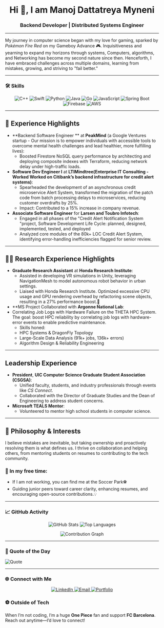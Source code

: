 <h1 align="center">Hi 👋, I am Manoj Dattatreya Myneni</h1>
<h3 align="center">Backend Developer | Distributed Systems Engineer</h3>

---

My journey in computer science began with my love for gaming, sparked by *Pokémon Fire Red* on my Gameboy Advance 🎮. Inquisitiveness and yearning to expand my horizons through systems, Computers, algorithms, and Networking has become my second nature since then.  Henceforth, I have embraced challenges across multiple domains, learning from mistakes, growing, and striving to "fail better."

---

### 🛠️ Skills
<p align="center">
  <img src="https://img.shields.io/badge/C++-%2300599C.svg?style=for-the-badge&logo=c%2B%2B&logoColor=white" alt="C++" />
  <img src="https://img.shields.io/badge/Swift-%23FA7343.svg?style=for-the-badge&logo=swift&logoColor=white" alt="Swift" />
  <img src="https://img.shields.io/badge/Python-%2314354C.svg?style=for-the-badge&logo=python&logoColor=white" alt="Python" />
  <img src="https://img.shields.io/badge/Java-%23ED8B00.svg?style=for-the-badge&logo=java&logoColor=white" alt="Java" />
  <img src="https://img.shields.io/badge/Go-%2300ADD8.svg?style=for-the-badge&logo=go&logoColor=white" alt="Go" />
  <img src="https://img.shields.io/badge/JavaScript-%23F7DF1E.svg?style=for-the-badge&logo=javascript&logoColor=black" alt="JavaScript" />
  <img src="https://img.shields.io/badge/Spring_Boot-%236DB33F.svg?style=for-the-badge&logo=spring-boot&logoColor=white" alt="Spring Boot" />
  <img src="https://img.shields.io/badge/Firebase-%23FFCA28.svg?style=for-the-badge&logo=firebase&logoColor=black" alt="Firebase" />
  <img src="https://img.shields.io/badge/AWS-%23FF9900.svg?style=for-the-badge&logo=amazon-aws&logoColor=white" alt="AWS" />
</p>

---

## 💼 Experience Highlights  
- **Backend Software Engineer ** at **PeakMind** (a Google Ventures startup - Our mission is to empower individuals with accessible tools to overcome mental health challenges and lead healthier, more fulfilling lives):  
  -  Boosted Firestore NoSQL query performance by architecting and deploying composite indexes with Terraform, reducing network delay under high-traffic loads.
- **Software Dev Engineer I** at **LTIMindtree(Enterprise IT Consulting - Worked  Worked on Citibank’s backend infrastructure for credit alert systems)**:  
  - Spearheaded the development of an asynchronous credit microservice Alert System, transformed the migration of the patch code from batch processing delays to microservices, reducing customer overdrafts by 25%.
  - Impact: Contributed to a 15% increase in company revenue.
- **Associate Software Engineer** for **Larsen and Toubro Infotech**:  
  - Engaged in all phases of the "Credit Alert Notification System "project, Software Development Life Cycle: planned, designed, implemented, tested, and deployed
  - Analyzed core modules of the 80k+ LOC Credit Alert System, identifying error-handling inefficiencies flagged for senior review.

 ---

## 🧑‍🔬 Research Experience Highlights
- **Graduate Research Assistant** at **Honda Research Institute**:  
  -  Assisted in developing VR simulations in Unity, leveraging NavigationMesh to model autonomous robot behavior in urban settings.
  -  Liaised with Honda Research Institute. Optimized excessive CPU usage and GPU rendering overhead by refactoring scene objects, resulting in a 27% performance boost.🤖
- **MS Project Collaborated with **Argonne National Lab**:
- Correlating Job Logs with Hardware Failure on the THETA HPC System. The goal: boost HPC reliability by correlating job logs with hardware-error events to enable predictive maintenance.
  - Skills honed:
  - HPC Systems & DragonFly Topology
  -  Large-Scale Data Analysis (91k+ jobs, 136k+ errors)
  -  Algorithm Design & Reliability Engineering

---

  
##  Leadership Experience

- **President**, **UIC Computer Science Graduate Student Association (CSGSA)**:  
  - Unified faculty, students, and industry professionals through events like *CS Connect*.  
  - Collaborated with the Director of Graduate Studies and the Dean of Engineering to address student concerns.  
- **Microsoft TEALS Mentor**:  
  - Volunteered to mentor high school students in computer science.

---

## 🌱 Philosophy & Interests
I believe mistakes are inevitable, but taking ownership and proactively resolving them is what defines us. I thrive on collaboration and helping others, from mentoring students on resumes to contributing to the tech community.

### 🎯 In my free time:
- If I am not working, you can find me at the Soccer Park⚽  
- Guiding junior peers toward career clarity, enhancing resumes, and encouraging open-source contributions.💡

---

### 📈 GitHub Activity
<p align="center"> 
  <img src="https://github-readme-stats.vercel.app/api?username=man0j-012&show_icons=true&theme=radical" alt="GitHub Stats"> 
  <img src="https://github-readme-stats.vercel.app/api/top-langs/?username=man0j-012&layout=compact&theme=radical" alt="Top Languages"> 
</p> 
<p align="center"> 
  <img src="https://github-readme-activity-graph.vercel.app/graph?username=man0j-012&theme=react-dark&area=true" alt="Contribution Graph"> 
</p>

---

### 💬 Quote of the Day
![Quote](https://quotes-github-readme.vercel.app/api?type=horizontal&theme=radical)

---

### 🌐 Connect with Me
<p align="center"> 
  <a href="https://www.linkedin.com/in/manoj1205/" target="_blank"> 
    <img src="https://img.shields.io/badge/LinkedIn-%230077B5.svg?style=for-the-badge&logo=linkedin&logoColor=white" alt="LinkedIn"> 
  </a> 
  <a href="mailto:dattumyneni@gmail.com" target="_blank"> 
    <img src="https://img.shields.io/badge/Email-%23D14836.svg?style=for-the-badge&logo=gmail&logoColor=white" alt="Email"> 
  </a> 
  <a href="https://man0j-012.github.io/manoj_myneni/" target="_blank"> 
    <img src="https://img.shields.io/badge/Portfolio-%23000000.svg?style=for-the-badge&logo=firefox&logoColor=white" alt="Portfolio"> 
  </a> 
</p>

### ⚽ Outside of Tech
When I’m not coding, I’m a huge **One Piece** fan and support **FC Barcelona**. Reach out anytime—I’d love to connect!
